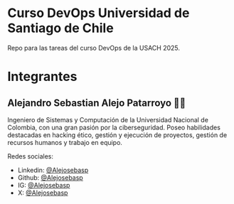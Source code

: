 # **Curso DevOps Universidad de Santiago de Chile**

Repo para las tareas del curso DevOps de la USACH 2025.

# **Integrantes**

## Alejandro Sebastian Alejo Patarroyo 👨‍💻

Ingeniero de Sistemas y Computación de la Universidad Nacional de Colombia, con una gran pasión por la ciberseguridad. Poseo habilidades destacadas en hacking ético, gestión y ejecución de proyectos, gestión de recursos humanos y trabajo en equipo.

Redes sociales: 
- Linkedin: [@Alejosebasp](https://www.linkedin.com/in/alejosebasp/)
- Github: [@Alejosebasp](https://github.com/Alejosebasp)
- IG: [@Alejosebasp](https://www.instagram.com/alejosebasp/)
- X: [@Alejosebasp](https://x.com/alejosebasp)